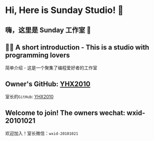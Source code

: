 # Hi, Here is Sunday Studio! 👋
## 嗨，这里是 Sunday 工作室 👋


## 🙋‍♀️ A short introduction - This is a studio with programming lovers
简单介绍 - 这是一个聚集了编程爱好者的工作室


## Owner's GitHub: [YHX2010](https://github.com/yhx2010)
室长的`GitHub`: [YHX2010](https://github.com/yhx2010)


## Welcome to join! The owners wechat: wxid-20101021
欢迎加入！室长微信：`wxid-20101021`
